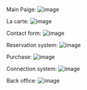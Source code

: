 Main Paige: 
![image](https://github.com/user-attachments/assets/87e12e00-5c17-471e-b01c-c48d729eee6c)

La carte:
![image](https://github.com/user-attachments/assets/d25056bf-fb3e-4eb4-a9fd-fcd740853389)

Contact form:
![image](https://github.com/user-attachments/assets/48054b07-20f8-4411-83e5-773ff34ae012)

Reservation system:
![image](https://github.com/user-attachments/assets/3653852e-9706-4342-981a-f885e4ea28b2)

Purchase:
![image](https://github.com/user-attachments/assets/55c6f8a1-c614-4d67-8fd4-ccf4d81c8b8b)

Connection system:
![image](https://github.com/user-attachments/assets/a5e0520a-3ab4-47e3-8c11-324e5c948363)

Back office:
![image](https://github.com/user-attachments/assets/b4013b21-fa89-487a-8d7b-b6c412e7e76d)


